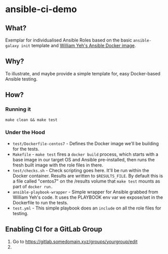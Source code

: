 # ansible-ci-demo

## What?

Exemplar for individualised Ansible Roles based on the basic `ansible-galaxy init` template and [William Yeh's Ansible Docker image](https://github.com/William-Yeh/docker-ansible).


## Why?

To illustrate, and maybe provide a simple template for, easy Docker-based Ansible testing.

## How?

### Running it

    make clean && make test

### Under the Hood

* `test/Dockerfile-centos7` - Defines the Docker image we'll be building for the tests.
* `Makefile` - `make test` fires a `docker build` process, which starts with a base image in our target OS and Ansible pre-installed, then runs the fresh built image with the role files in there.
* `test/checks.sh` - Check scripting goes here. It'll be run within the Docker container. Results are written to `$RESULTS_FILE`. By default this is a file called "centos7" on the /results volume that `make test` mounts as part of `docker run.`
* `ansible-playbook-wrapper` - Simple wrapper for Ansible grabbed from William Yeh's code. It uses the PLAYBOOK env var we expose/set in the Dockerfile to run the tests.
* `test.yml` - This simple playbook does an `include` on all the role files for testing.

## Enabling CI for a GitLab Group
1. Go to https://gitlab.somedomain.xyz/groups/yourgroup/edit
2.
